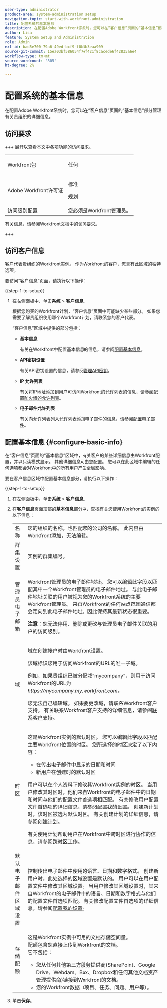 ```yaml
---
user-type: administrator
product-area: system-administration;setup
navigation-topic: start-with-workfront-administration
title: 配置系统的基本信息
description: 在配置Adobe Workfront系统时，您可以在“客户信息”页面的“基本信息”部分管理有关贵组织的详细信息。
author: Lisa
feature: System Setup and Administration
role: Admin
exl-id: bad5e700-79a6-49ed-bcf9-f0b5b3eaa909
source-git-commit: 15ea03bf586054f7ef421f8cacede6f42835a6e4
workflow-type: tm+mt
source-wordcount: '805'
ht-degree: 2%

---
```


# 配置系统的基本信息

<!-- Audited: 2/2024 -->

<!--DON'T DELETE, DRAFT OR HIDE THIS ARTICLE. IT IS LINKED TO THE PRODUCT, THROUGH THE CONTEXT SENSITIVE HELP LINKS.</p>-->

在配置Adobe Workfront系统时，您可以在“客户信息”页面的“基本信息”部分管理有关贵组织的详细信息。

## 访问要求

+++ 展开以查看本文中各项功能的访问要求。

<table style="table-layout:auto"> 
 <col> 
 <col> 
 <tbody> 
  <tr> 
   <td role="rowheader">Workfront包</td> 
   <td><p>任何</p></td> 
  </tr> 
  <tr> 
   <td role="rowheader">Adobe Workfront许可证</td> 
   <td><p>标准</p> <p>规划</p></td> 
  </tr> 
  <tr> 
   <td role="rowheader">访问级别配置</td> 
   <td>您必须是Workfront管理员。 </td> 
  </tr> 
 </tbody> 
</table>

有关信息，请参阅Workfront文档中的[访问要求](/help/quicksilver/administration-and-setup/add-users/access-levels-and-object-permissions/access-level-requirements-in-documentation.md)。

+++

## 访问客户信息

客户代表贵组织的Workfront实例。 作为Workfront的客户，您具有此区域的独特选项。

要访问“客户信息”页面，请执行以下操作：

{{step-1-to-setup}}

1. 在左侧面板中，单击&#x200B;**系统** > **客户信息**。

   根据您购买的Workfront计划，“客户信息”页面中可能缺少某些部分。 如果您需要了解贵组织使用哪个Workfront计划，请联系您的客户代表。

   “客户信息”区域中提供的部分包括：

   * **基本信息**

     有关在Workfront中配置基本信息的信息，请参阅[配置基本信息](#configure-basic-info)。

   * **API密钥设置**

     有关API密钥设置的信息，请参阅[管理API密钥](../../administration-and-setup/manage-workfront/security/manage-api-keys.md)。

   * **IP 允许列表**

     有关将IP地址添加到用户可访问Workfront的允许列表的信息，请参阅[配置防火墙的允许列表](../../administration-and-setup/get-started-wf-administration/configure-your-firewall.md)。

   * **电子邮件允许列表**

     有关向允许列表列入允许列表添加电子邮件的信息，请参阅[配置电子邮件](/help/quicksilver/administration-and-setup/get-started-wf-administration/configure-your-email-allowlist.md)。

   <!--
   * **License**

     For information about licenses, see [Manage available licenses in your system](../../administration-and-setup/get-started-wf-administration/manage-available-licenses-in-your-system.md).-->

## 配置基本信息 {#configure-basic-info}

在“客户信息”页面的“基本信息”区域中，有关客户的某些详细信息由Workfront配置，并以只读模式显示。 其他详细信息可由您配置。 您可以在此区域中编辑的任何选项都会对Workfront中的所有用户产生全局影响。

要在客户信息区域中配置基本信息部分，请执行以下操作：

{{step-1-to-setup}}

1. 在左侧面板中，单击&#x200B;**系统** > **客户信息**。

1. 在&#x200B;**客户信息**&#x200B;页面顶部的&#x200B;**基本信息**&#x200B;部分中，查找有关您使用Workfront的实例的以下信息：

   <table style="table-layout:auto"> 
    <col> 
    <col> 
    <tbody> 
     <tr> 
      <td role="rowheader">名称</td> 
      <td>您的组织的名称，也匹配您的公司的名称。 此内容由Workfront添加，无法编辑。</td> 
     </tr> 
     <tr> 
      <td role="rowheader">群集设置 </td> 
      <td>实例的群集编号。</td> 
     </tr> 
     <tr> 
      <td role="rowheader">管理员电子邮箱</td> 
      <td> <p>Workfront管理员的电子邮件地址。 您可以编辑此字段以匹配其中一个Workfront管理员的电子邮件地址。 与此电子邮件地址关联的用户被视为您的Workfront系统的主要Workfront管理员。 来自Workfront的任何站点范围通信都会定向到此电子邮件地址，因此保持其最新状态很重要。</p> <p><b>注意</b>：您无法停用、删除或更改与管理员电子邮件关联的用户的访问级别。</p> </td> 
     </tr> 
     <tr> 
      <td role="rowheader">域</td> 
      <td> <p>域在创建帐户时由Workfront设置。</p> <p>该域标识您用于访问Workfront的URL的唯一子域。<p>例如，如果贵组织已被分配域“mycompany”，则用于访问Workfront的URL为<i>https://mycompany.my.workfront.com。</i></p><p>您无法自己编辑域。 如果要更改域，请联系Workfront客户支持。 有关联系Workfront客户支持的详细信息，请参阅<a href="../../workfront-basics/tips-tricks-and-troubleshooting/contact-customer-support.md" class="MCXref xref">联系客户支持</a>。</p> </td> 
     </tr> 
     <tr> 
      <td role="rowheader">时区</td> 
      <td> <p>这是Workfront实例的默认时区。 您可以编辑此字段以匹配主要Workfront位置的时区。 您所选择的时区决定了以下内容： </p> 
       <ul> 
        <li>在传出电子邮件中显示的日期和时间</li> 
        <li>新用户在创建时的默认时区</li> 
       </ul> <p>用户可以在个人资料下修改其Workfront实例的时区。 当用户修改其时区时，他们来自Workfront的电子邮件中的日期和时间与他们的配置文件首选项相匹配。 有关修改用户配置文件首选项的详细信息，请参阅<a href="../../workfront-basics/manage-your-account-and-profile/configuring-your-user-profile/configure-my-settings.md" class="MCXref xref">配置我的设置</a>。 创建新计划时，该时区被选为默认时区。 有关创建计划的详细信息，请参阅<a href="../../administration-and-setup/set-up-workfront/configure-timesheets-schedules/create-schedules.md" class="MCXref xref">创建计划</a>。</p> <p>有关使用计划帮助用户在Workfront中跨时区进行协作的信息，请参阅<a href="../../workfront-basics/tips-tricks-and-troubleshooting/working-across-timezones.md" class="MCXref xref">跨时区工作</a>。</p> </td> 
     </tr> 
     <tr> 
      <td role="rowheader">默认电子邮件区域设置</td> 
      <td>控制传出电子邮件中使用的语言、日期和数字格式。 创建新用户时，此处选择的区域设置是默认的。 用户可以在用户配置文件中修改其区域设置。 当用户修改其区域设置时，其来自Workfront的电子邮件中的语言、日期和数字格式与他们的配置文件首选项匹配。 有关修改配置文件首选项的详细信息，请参阅<a href="../../workfront-basics/manage-your-account-and-profile/configuring-your-user-profile/configure-my-settings.md" class="MCXref xref">配置我的设置</a>。</td> 
     </tr> 
     <tr> 
      <td role="rowheader">存储配额</td> 
      <td> <p>这是Workfront实例中可用的文档存储空间量。<br>配额包含您直接上传到Workfront的文档。<br>它不包括：</p> 
       <ul> 
        <li>您从任何其他第三方服务提供商(SharePoint、Google Drive、Webdam、Box、Dropbox和任何其他文档资产管理提供商)链接到Workfront的文档。</li> 
        <li>您的Workfront数据（项目、任务、问题、用户等）。</li> 
       </ul> </td> 
     </tr>
    </tbody> 
   </table>

1. 单击&#x200B;**保存**。
